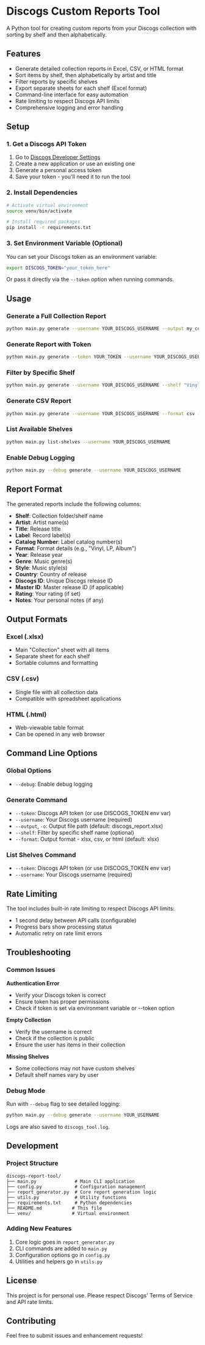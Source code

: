 # Discogs Custom Reports Tool

A Python tool for creating custom reports from your Discogs collection with sorting by shelf and then alphabetically.

## Features

- Generate detailed collection reports in Excel, CSV, or HTML format
- Sort items by shelf, then alphabetically by artist and title
- Filter reports by specific shelves
- Export separate sheets for each shelf (Excel format)
- Command-line interface for easy automation
- Rate limiting to respect Discogs API limits
- Comprehensive logging and error handling

## Setup

### 1. Get a Discogs API Token

1. Go to [Discogs Developer Settings](https://www.discogs.com/settings/developers)
2. Create a new application or use an existing one
3. Generate a personal access token
4. Save your token - you'll need it to run the tool

### 2. Install Dependencies

```bash
# Activate virtual environment
source venv/bin/activate

# Install required packages
pip install -r requirements.txt
```

### 3. Set Environment Variable (Optional)

You can set your Discogs token as an environment variable:

```bash
export DISCOGS_TOKEN="your_token_here"
```

Or pass it directly via the `--token` option when running commands.

## Usage

### Generate a Full Collection Report

```bash
python main.py generate --username YOUR_DISCOGS_USERNAME --output my_collection.xlsx
```

### Generate Report with Token

```bash
python main.py generate --token YOUR_TOKEN --username YOUR_DISCOGS_USERNAME
```

### Filter by Specific Shelf

```bash
python main.py generate --username YOUR_DISCOGS_USERNAME --shelf "Vinyl" --output vinyl_collection.xlsx
```

### Generate CSV Report

```bash
python main.py generate --username YOUR_DISCOGS_USERNAME --format csv --output collection.csv
```

### List Available Shelves

```bash
python main.py list-shelves --username YOUR_DISCOGS_USERNAME
```

### Enable Debug Logging

```bash
python main.py --debug generate --username YOUR_DISCOGS_USERNAME
```

## Report Format

The generated reports include the following columns:

- **Shelf**: Collection folder/shelf name
- **Artist**: Artist name(s)
- **Title**: Release title
- **Label**: Record label(s)
- **Catalog Number**: Label catalog number(s)
- **Format**: Format details (e.g., "Vinyl, LP, Album")
- **Year**: Release year
- **Genre**: Music genre(s)
- **Style**: Music style(s)
- **Country**: Country of release
- **Discogs ID**: Unique Discogs release ID
- **Master ID**: Master release ID (if applicable)
- **Rating**: Your rating (if set)
- **Notes**: Your personal notes (if any)

## Output Formats

### Excel (.xlsx)
- Main "Collection" sheet with all items
- Separate sheet for each shelf
- Sortable columns and formatting

### CSV (.csv)
- Single file with all collection data
- Compatible with spreadsheet applications

### HTML (.html)
- Web-viewable table format
- Can be opened in any web browser

## Command Line Options

### Global Options
- `--debug`: Enable debug logging

### Generate Command
- `--token`: Discogs API token (or use DISCOGS_TOKEN env var)
- `--username`: Your Discogs username (required)
- `--output`, `-o`: Output file path (default: discogs_report.xlsx)
- `--shelf`: Filter by specific shelf name (optional)
- `--format`: Output format - xlsx, csv, or html (default: xlsx)

### List Shelves Command
- `--token`: Discogs API token (or use DISCOGS_TOKEN env var)
- `--username`: Your Discogs username (required)

## Rate Limiting

The tool includes built-in rate limiting to respect Discogs API limits:
- 1 second delay between API calls (configurable)
- Progress bars show processing status
- Automatic retry on rate limit errors

## Troubleshooting

### Common Issues

**Authentication Error**
- Verify your Discogs token is correct
- Ensure token has proper permissions
- Check if token is set via environment variable or --token option

**Empty Collection**
- Verify the username is correct
- Check if the collection is public
- Ensure the user has items in their collection

**Missing Shelves**
- Some collections may not have custom shelves
- Default shelf names vary by user

### Debug Mode

Run with `--debug` flag to see detailed logging:

```bash
python main.py --debug generate --username YOUR_USERNAME
```

Logs are also saved to `discogs_tool.log`.

## Development

### Project Structure

```
discogs-report-tool/
├── main.py              # Main CLI application
├── config.py            # Configuration management
├── report_generator.py  # Core report generation logic
├── utils.py             # Utility functions
├── requirements.txt     # Python dependencies
├── README.md           # This file
└── venv/               # Virtual environment
```

### Adding New Features

1. Core logic goes in `report_generator.py`
2. CLI commands are added to `main.py`
3. Configuration options go in `config.py`
4. Utilities and helpers go in `utils.py`

## License

This project is for personal use. Please respect Discogs' Terms of Service and API rate limits.

## Contributing

Feel free to submit issues and enhancement requests!


